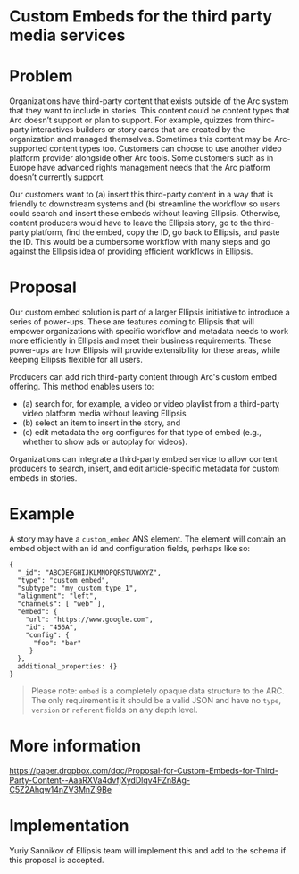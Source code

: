 # Custom Embeds for the third party media services

# Problem

Organizations have third-party content that exists outside of the Arc system that they want to include in stories. This content could be content types that Arc doesn’t support or plan to support. For example, quizzes from third-party interactives builders or story cards that are created by the organization and managed themselves. Sometimes this content may be Arc-supported content types too. Customers can choose to use another video platform provider alongside other Arc tools. Some customers such as in Europe have advanced rights management needs that the Arc platform doesn’t currently support. 

Our customers want to (a) insert this third-party content in a way that is friendly to downstream systems and (b) streamline the workflow so users could search and insert these embeds without leaving Ellipsis. Otherwise, content producers would have to leave the Ellipsis story, go to the third-party platform, find the embed, copy the ID, go back to Ellipsis, and paste the ID. This would be a cumbersome workflow with many steps and go against the Ellipsis idea of providing efficient workflows in Ellipsis.

# Proposal

Our custom embed solution is part of a larger Ellipsis initiative to introduce a series of power-ups. These are features coming to Ellipsis that will empower organizations with specific workflow and metadata needs to work more efficiently in Ellipsis and meet their business requirements. These power-ups are how Ellipsis will provide extensibility for these areas, while keeping Ellipsis flexible for all users. 

Producers can add rich third-party content through Arc's custom embed offering. This method enables users to:

- (a) search for, for example, a video or video playlist from a third-party video platform media without leaving Ellipsis
- (b) select an item to insert in the story, and
- (c) edit metadata the org configures for that type of embed (e.g., whether to show ads or autoplay for videos).

Organizations can integrate a third-party embed service to allow content producers to search, insert, and edit article-specific metadata for custom embeds in stories.

# Example

A story may have a `custom_embed` ANS element. The element will contain an embed object with an id and configuration fields, perhaps like so:

```
{
  "_id": "ABCDEFGHIJKLMNOPQRSTUVWXYZ",
  "type": "custom_embed",
  "subtype": "my_custom_type_1",
  "alignment": "left",
  "channels": [ "web" ],
  "embed": {
    "url": "https://www.google.com",
    "id": "456A",
    "config": {
      "foo": "bar"
     }      
  },
  additional_properties: {}
}
```
> Please note: `embed` is a completely opaque data structure to the ARC. The only requirement is it should be a valid JSON and have no `type`, `version` or `referent` fields on any depth level.

# More information 
https://paper.dropbox.com/doc/Proposal-for-Custom-Embeds-for-Third-Party-Content--AaaRXVa4dvfjXydDlqv4FZn8Ag-C5Z2Ahqw14nZV3MnZi9Be

# Implementation

Yuriy Sannikov of Ellipsis team will implement this and add to the schema if this proposal is accepted.
